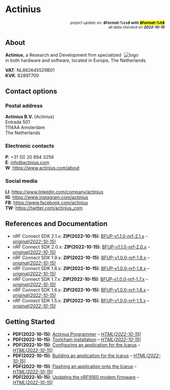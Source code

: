 # Actinius

<div style="display:flex;justify-content:right;">
<small><em>project update on: <strong>$Format:%cs$ with <mark>$Format:%h$</mark></strong></em></small>
</div>
<div style="display:flex;justify-content:right;">
<small><em>all data checked on <strong>2022-10-15</strong></em></small>
</div>

## About

<span style="width:128px;float:right;">![logo]</span>

[logo]: electronic/.logos/actinius.jpg "Actinius"

**Actinius**, a Research and Development firm specialized in both hardware and
software, located in Europe, The Netherlands.

**VAT**: NL862645529B01<br/>
**KVK**: 82897700

## Contact options

### Postal address

**Actinius B.V.** (Actinius)<br/>
Entrada 501<br/>
1114AA Amsterdam<br/>
The Netherlands

### Electronic contacts

**P**: +31 (0) 20 894 3256<br/>
**E**: info@actinius.com<br/>
**W**: https://www.actinius.com/about

### Social media

**LI**: https://www.linkedin.com/company/actinius<br/>
**IG**: https://www.instagram.com/actinius<br/>
**FB**: https://www.facebook.com/actinius<br/>
**TW**: https://twitter.com/actinius_com

## References and Documentation

* nRF Connect SDK 2.1.x: **ZIP(2022-10-15)**: [BFUP-v1.1.0-nrf-2.1.x]
  – *[original(2022-10-15)](https://cdn.actini.us/zephyr/nRF%20Connect%20SDK%20v2.1.x-v1.1.0.zip)*
* nRF Connect SDK 2.0.x: **ZIP(2022-10-15)**: [BFUP-v1.1.0-nrf-2.0.x]
  – *[original(2022-10-15)](https://cdn.actini.us/zephyr/nRF%20Connect%20SDK%20v2.0.x-v1.1.0.zip)*
* nRF Connect SDK 1.9.x: **ZIP(2022-10-15)**: [BFUP-v1.0.0-nrf-1.9.x]
  – *[original(2022-10-15)](https://cdn.actini.us/zephyr/nRF%20Connect%20SDK%20v1.9.x-v1.0.0.zip)*
* nRF Connect SDK 1.8.x: **ZIP(2022-10-15)**: [BFUP-v1.0.0-nrf-1.8.x]
  – *[original(2022-10-15)](https://cdn.actini.us/zephyr/nRF%20Connect%20SDK%20v1.8.x-v1.0.0.zip)*
* nRF Connect SDK 1.7.x: **ZIP(2022-10-15)**: [BFUP-v1.0.0-nrf-1.7.x]
  – *[original(2022-10-15)](https://cdn.actini.us/zephyr/nRF%20Connect%20SDK%20v1.7.x-v1.0.0.zip)*
* nRF Connect SDK 1.6.x: **ZIP(2022-10-15)**: [BFUP-v1.0.0-nrf-1.6.x]
  – *[original(2022-10-15)](https://cdn.actini.us/zephyr/nRF%20Connect%20SDK%20v1.6.x-v1.0.0.zip)*
* nRF Connect SDK 1.5.x: **ZIP(2022-10-15)**: [BFUP-v1.0.0-nrf-1.5.x]
  – *[original(2022-10-15)](https://cdn.actini.us/zephyr/nRF%20Connect%20SDK%20v1.5.x-v1.0.0.zip)*

[BFUP-v1.1.0-nrf-2.1.x]: electronic/companies/actinius/BFUP-v1.1.0-nrf-2.1.x.zip "2022-10-15: Board Files Update Pack (BFUP) 1.1.0 for nRF Connect SDK (NCS) 2.1.x"
[BFUP-v1.1.0-nrf-2.0.x]: electronic/companies/actinius/BFUP-v1.1.0-nrf-2.0.x.zip "2022-10-15: Board Files Update Pack (BFUP) 1.1.0 for nRF Connect SDK (NCS) 2.0.x"
[BFUP-v1.0.0-nrf-1.9.x]: electronic/companies/actinius/BFUP-v1.0.0-nrf-1.9.x.zip "2022-10-15: Board Files Update Pack (BFUP) 1.0.0 for nRF Connect SDK (NCS) 1.9.x"
[BFUP-v1.0.0-nrf-1.8.x]: electronic/companies/actinius/BFUP-v1.0.0-nrf-1.8.x.zip "2022-10-15: Board Files Update Pack (BFUP) 1.0.0 for nRF Connect SDK (NCS) 1.8.x"
[BFUP-v1.0.0-nrf-1.7.x]: electronic/companies/actinius/BFUP-v1.0.0-nrf-1.7.x.zip "2022-10-15: Board Files Update Pack (BFUP) 1.0.0 for nRF Connect SDK (NCS) 1.7.x"
[BFUP-v1.0.0-nrf-1.6.x]: electronic/companies/actinius/BFUP-v1.0.0-nrf-1.6.x.zip "2022-10-15: Board Files Update Pack (BFUP) 1.0.0 for nRF Connect SDK (NCS) 1.6.x"
[BFUP-v1.0.0-nrf-1.5.x]: electronic/companies/actinius/BFUP-v1.0.0-nrf-1.5.x.zip "2022-10-15: Board Files Update Pack (BFUP) 1.0.0 for nRF Connect SDK (NCS) 1.5.x"

## Getting Started

* **PDF(2022-10-15)**: [Actinius Programmer]
  – *[HTML(2022-10-15)](https://docs.actinius.com/getting-started/actinius-programmer)*
* **PDF(2022-10-15)**: [Toolchain installation]
  – *[HTML(2022-10-15)](https://docs.actinius.com/getting-started/toolchain-installation)*
* **PDF(2022-10-15)**: [Configuring an application for the Icarus]
  – *[HTML(2022-10-15)](https://docs.actinius.com/getting-started/configure-an-application)*
* **PDF(2022-10-15)**: [Building an application for the Icarus]
  – *[HTML(2022-10-15)](https://docs.actinius.com/getting-started/building-an-application)*
* **PDF(2022-10-15)**: [Flashing an application onto the Icarus]
  – *[HTML(2022-10-15)](https://docs.actinius.com/getting-started/flashing-an-application)*
* **PDF(2022-10-15)**: [Updating the nRF9160 modem firmware]
  – *[HTML(2022-10-15)](https://docs.actinius.com/getting-started/updating-the-modem-firmware)*

[Actinius Programmer]: electronic/companies/actinius/actinius-programmer.pdf "2022-10-15: Last updated on: March 28, 2022"
[Toolchain installation]: electronic/companies/actinius/toolchain-installation.pdf "2022-10-15: Last updated on: March 28, 2022"
[Configuring an application for the Icarus]: electronic/companies/actinius/configure-an-application.pdf "2022-10-15: Last updated on: March 22, 2022"
[Building an application for the Icarus]: electronic/companies/actinius/building-an-application.pdf "2022-10-15: Last updated on: March 22, 2022"
[Flashing an application onto the Icarus]: electronic/companies/actinius/flashing-an-application.pdf "2022-10-15: Last updated on: August 16, 2022"
[Updating the nRF9160 modem firmware]: electronic/companies/actinius/updating-the-modem-firmware.pdf "2022-10-15: Last updated on: September 27, 2022"
